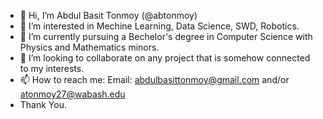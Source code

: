 - 👋 Hi, I’m Abdul Basit Tonmoy (@abtonmoy)
- 👀 I’m interested in Mechine Learning, Data Science, SWD, Robotics.
- 🌱 I’m currently pursuing a Bechelor's degree in Computer Science with Physics and Mathematics minors.
- 💞️ I’m looking to collaborate on any project that is somehow connected to my interests.
- 📫 How to reach me: Email: abdulbasittonmoy@gmail.com and/or atonmoy27@wabash.edu
- Thank You.

<!---
BlueCodeAltron/BlueCodeAltron is a ✨ special ✨ repository because its `README.md` (this file) appears on your GitHub profile.
You can click the Preview link to take a look at your changes.
--->
